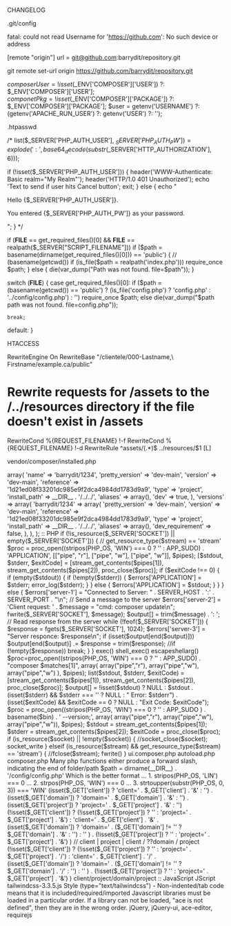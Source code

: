 CHANGELOG

.git/config

fatal: could not read Username for 'https://github.com': No such device or address

[remote "origin"]
	url = git@github.com:barrydit/repository.git

git remote set-url origin https://github.com/barrydit/repository.git



$composerUser = !isset($_ENV['COMPOSER']['USER']) ?: $_ENV['COMPOSER']['USER'];  
$componetPkg = !isset($_ENV['COMPOSER']['PACKAGE']) ?: $_ENV['COMPOSER']['PACKAGE'];
$user = getenv('USERNAME') ?: (getenv('APACHE_RUN_USER') ?: getenv('USER') ?: '');


.htpasswd

/*
list($_SERVER['PHP_AUTH_USER'], $_SERVER['PHP_AUTH_PW']) = 
  explode(':', base64_decode(substr($_SERVER['HTTP_AUTHORIZATION'], 6)));

if (!isset($_SERVER['PHP_AUTH_USER'])) {
    header('WWW-Authenticate: Basic realm="My Realm"');
    header('HTTP/1.0 401 Unauthorized');
    echo 'Text to send if user hits Cancel button';
    exit;
} else { echo "<p>Hello {$_SERVER['PHP_AUTH_USER']}.</p><p>You entered {$_SERVER['PHP_AUTH_PW']} as your password.</p>"; }
*/




if (__FILE__ == get_required_files()[0] && __FILE__ == realpath($_SERVER["SCRIPT_FILENAME"])) 
  if ($path = basename(dirname(get_required_files()[0])) == 'public') { // (basename(getcwd())
    if (is_file($path = realpath('index.php')))
      require_once $path;
  } else {
    die(var_dump("Path was not found. file=$path"));
  }

switch (__FILE__) {
  case get_required_files()[0]:
    if ($path = (basename(getcwd()) == 'public') ? (is_file('config.php') ? 'config.php' : '../config/config.php') : '') require_once $path;
    else die(var_dump("$path path was not found. file=config.php"));

    break;
  default:
}




HTACCESS

RewriteEngine On
RewriteBase "/clientele/000-Lastname,\ Firstname/example.ca/public"

# Rewrite requests for /assets to the /../resources directory if the file doesn't exist in /assets
RewriteCond %{REQUEST_FILENAME} !-f
RewriteCond %{REQUEST_FILENAME} !-d
RewriteRule ^assets/(.*)$ ../resources/$1 [L]


vendor/composer/installed.php

<?php return array(
    'root' => array(
        'name' => 'barrydit/1234',
        'pretty_version' => 'dev-main',
        'version' => 'dev-main',
        'reference' => '1d21ed08f33201dc985e9f2dca4984dd1783d9a9',
        'type' => 'project',
        'install_path' => __DIR__ . '/../../',
        'aliases' => array(),
        'dev' => true,
    ),
    'versions' => array(
        'barrydit/1234' => array(
            'pretty_version' => 'dev-main',
            'version' => 'dev-main',
            'reference' => '1d21ed08f33201dc985e9f2dca4984dd1783d9a9',
            'type' => 'project',
            'install_path' => __DIR__ . '/../../',
            'aliases' => array(),
            'dev_requirement' => false,
        ),
    ),
);




:: PHP

if (!is_resource($_SERVER['SOCKET']) || empty($_SERVER['SOCKET'])) { // get_resource_type($stream) == 'stream'

  $proc = proc_open((stripos(PHP_OS, 'WIN') === 0 ? '' : APP_SUDO) . 'APPLICATION', [["pipe", "r"], ["pipe", "w"], ["pipe", "w"]], $pipes);

  [$stdout, $stderr, $exitCode] = [stream_get_contents($pipes[1]), stream_get_contents($pipes[2]), proc_close($proc)];

  if ($exitCode !== 0) {
    if (empty($stdout)) {
      if (!empty($stderr)) {
        $errors['APPLICATION'] = $stderr;
        error_log($stderr);
      }
    } else {
      $errors['APPLICATION'] = $stdout;
    }
  }

} else {
  $errors['server-1'] = "Connected to Server: " . SERVER_HOST . ':' . SERVER_PORT . "\n";
  
  // Send a message to the server
  $errors['server-2'] = 'Client request: ' . $message = "cmd: composer update\n";
    
  fwrite($_SERVER['SOCKET'], $message);
  $output[] = trim($message) . ': ';
  // Read response from the server
  while (!feof($_SERVER['SOCKET'])) {
    $response = fgets($_SERVER['SOCKET'], 1024);
    $errors['server-3'] = "Server responce: $response\n";
    if (isset($output[end($output)])) $output[end($output)] .= $response = trim($response);
    //if (!empty($response)) break;
  }
}


exec() shell_exec() escapeshellarg()


      $proc=proc_open((stripos(PHP_OS, 'WIN') === 0 ? '' : APP_SUDO) . "composer $matches[1]",  
        array(
          array("pipe","r"),
          array("pipe","w"),
          array("pipe","w")
        ),
        $pipes);
                list($stdout, $stderr, $exitCode) = [stream_get_contents($pipes[1]), stream_get_contents($pipes[2]), proc_close($proc)];
                $output[] = !isset($stdout) ? NULL : $stdout . (isset($stderr) && $stderr === '' ? NULL : " Error: $stderr") . (isset($exitCode) && $exitCode == 0 ? NULL : "Exit Code: $exitCode");



$proc = proc_open((stripos(PHP_OS, 'WIN') === 0 ? '' : APP_SUDO ) . basename($bin) . ' --version;', array( array("pipe","r"), array("pipe","w"), array("pipe","w")), $pipes);

        $stdout = stream_get_contents($pipes[1]);
        $stderr = stream_get_contents($pipes[2]);

        $exitCode = proc_close($proc);


if (is_resource($socket) || !empty($socket)) {
  //socket_close($socket);
  socket_write
} elseif (is_resource($stream) && get_resource_type($stream) == 'stream') {
  //fclose($stream);
  fwrite()
}



ui.composer.php

  autoload.php
  composer.php


Many php functions either produce a forward slash, indicating the end of folder/path

  $path = dirname(__DIR__) . '/config/config.php'


Which is the better format ... 

1. stripos(PHP_OS, 'LIN') === 0
...
2. strpos(PHP_OS, 'WIN') === 0
...
3. strtoupper(substr(PHP_OS, 0, 3)) === 'WIN'


(isset($_GET['client']) ? 'client=' . $_GET['client'] . '&' : '') . (isset($_GET['domain']) ? 'domain=' . $_GET['domain'] . '&' : '') . (isset($_GET['project']) ? 'project=' . $_GET['project'] . '&' : '')

(!isset($_GET['client']) ? (!isset($_GET['project']) ? '' : 'project=' . $_GET['project'] . '&') : 'client=' . $_GET['client'] . '&' . (isset($_GET['domain']) ? 'domain=' . ($_GET['domain'] != '' ? $_GET['domain'] . '&' : '') : '' ) . (!isset($_GET['project']) ? '' : 'project=' . $_GET['project'] . '&') ) // client | project | client / ??domain / project

(!isset($_GET['client']) ? (!isset($_GET['project']) ? '' : 'project=' . $_GET['project'] . '/') : 'client=' . $_GET['client'] . '/' . (isset($_GET['domain']) ? 'domain=' . ($_GET['domain'] != '' ? $_GET['domain'] . '/' : '') : '' ) . (!isset($_GET['project']) ? '' : 'project=' . $_GET['project'] . '&') ) client/project/domain/project

:: JavaScript

JScript
  tailwindcss-3.3.5.js
Style (type="text/tailwindcss")


- Non-indented/tab code means that it is included/required/imported

Javascript libraries must be loaded in a particular order. If a library can not be loaded, "ace is not defined", then they are in the wrong order.

jQuery, jQuery-ui, ace-editor, requirejs